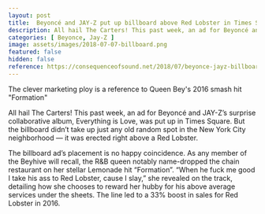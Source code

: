 ```yaml
---
layout: post
title:  Beyoncé and JAY-Z put up billboard above Red Lobster in Times Square
description: All hail The Carters! This past week, an ad for Beyoncé and JAY-Z’s surprise collaborative album, Everything is Love, was put up in Times Square.
categories: [ Beyonce, Jay-Z ]
image: assets/images/2018-07-07-billboard.png
featured: false
hidden: false
reference: https://consequenceofsound.net/2018/07/beyonce-jayz-billboard-ad-red-lobster-nyc/
---
```

The clever marketing ploy is a reference to Queen Bey's 2016 smash hit "Formation"

All hail The Carters! This past week, an ad for Beyoncé and JAY-Z’s surprise collaborative album, Everything is Love, was put up in Times Square. But the billboard didn’t take up just any old random spot in the New York City neighborhood — it was erected right above a Red Lobster.

The billboard ad’s placement is no happy coincidence. As any member of the Beyhive will recall, the R&B queen notably name-dropped the chain restaurant on her stellar Lemonade hit “Formation”. “When he fuck me good I take his ass to Red Lobster, cause I slay,” she revealed on the track, detailing how she chooses to reward her hubby for his above average services under the sheets. The line led to a 33% boost in sales for Red Lobster in 2016.

